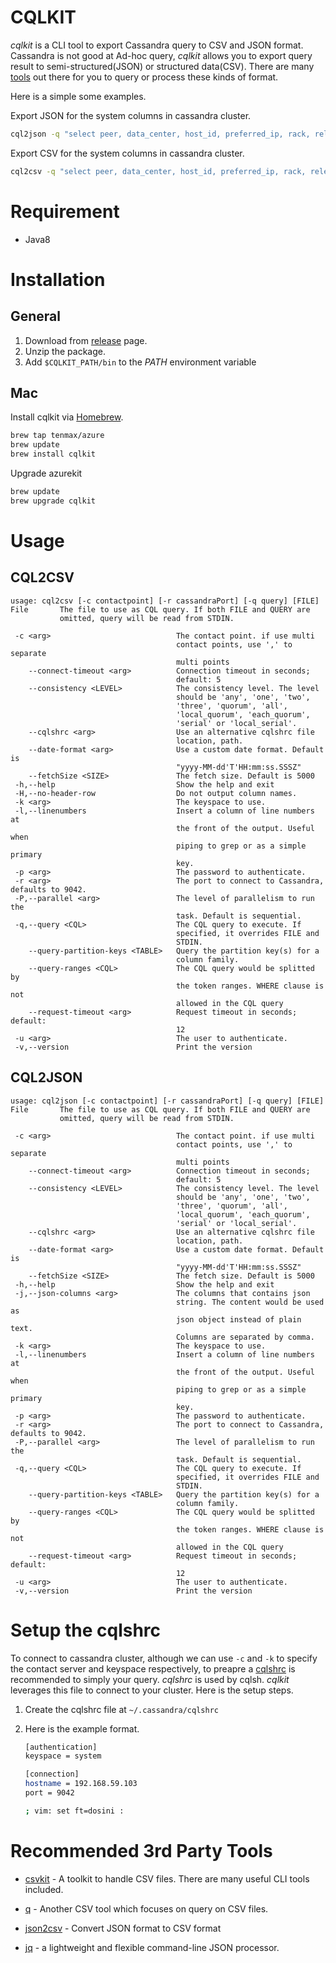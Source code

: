 # CQLKIT
*cqlkit* is a CLI tool to export Cassandra query to CSV and JSON format. Cassandra is not good at Ad-hoc query, *cqlkit* allows you to export query result to semi-structured(JSON) or structured data(CSV). There are many [tools](#recommended-3rd-party-tools) out there for you to query or process these kinds of format.

Here is a simple some examples.

Export JSON for the system columns in cassandra cluster.
 
```bash
cql2json -q "select peer, data_center, host_id, preferred_ip, rack, release_version from system.peers"
```

Export CSV for the system columns in cassandra cluster.

```bash
cql2csv -q "select peer, data_center, host_id, preferred_ip, rack, release_version from system.peers"
```

# Requirement

- Java8

# Installation

## General

1. Download from [release](https://github.com/tenmax/cqlkit/releases) page.
2. Unzip the package.
3. Add `$CQLKIT_PATH/bin` to the *PATH* environment variable

## Mac

Install cqlkit via [Homebrew](http://brew.sh/).

```bash
brew tap tenmax/azure
brew update
brew install cqlkit
```

Upgrade azurekit

```bash
brew update
brew upgrade cqlkit
```


# Usage
## CQL2CSV

```
usage: cql2csv [-c contactpoint] [-r cassandraPort] [-q query] [FILE]
File       The file to use as CQL query. If both FILE and QUERY are
           omitted, query will be read from STDIN.

 -c <arg>                            The contact point. if use multi
                                     contact points, use ',' to separate
                                     multi points
    --connect-timeout <arg>          Connection timeout in seconds;
                                     default: 5
    --consistency <LEVEL>            The consistency level. The level
                                     should be 'any', 'one', 'two',
                                     'three', 'quorum', 'all',
                                     'local_quorum', 'each_quorum',
                                     'serial' or 'local_serial'.
    --cqlshrc <arg>                  Use an alternative cqlshrc file
                                     location, path.
    --date-format <arg>              Use a custom date format. Default is
                                     "yyyy-MM-dd'T'HH:mm:ss.SSSZ"
    --fetchSize <SIZE>               The fetch size. Default is 5000
 -h,--help                           Show the help and exit
 -H,--no-header-row                  Do not output column names.
 -k <arg>                            The keyspace to use.
 -l,--linenumbers                    Insert a column of line numbers at
                                     the front of the output. Useful when
                                     piping to grep or as a simple primary
                                     key.
 -p <arg>                            The password to authenticate.
 -r <arg>                            The port to connect to Cassandra, defaults to 9042.
 -P,--parallel <arg>                 The level of parallelism to run the
                                     task. Default is sequential.
 -q,--query <CQL>                    The CQL query to execute. If
                                     specified, it overrides FILE and
                                     STDIN.
    --query-partition-keys <TABLE>   Query the partition key(s) for a
                                     column family.
    --query-ranges <CQL>             The CQL query would be splitted by
                                     the token ranges. WHERE clause is not
                                     allowed in the CQL query
    --request-timeout <arg>          Request timeout in seconds; default:
                                     12
 -u <arg>                            The user to authenticate.
 -v,--version                        Print the version
```



## CQL2JSON
```
usage: cql2json [-c contactpoint] [-r cassandraPort] [-q query] [FILE]
File       The file to use as CQL query. If both FILE and QUERY are
           omitted, query will be read from STDIN.

 -c <arg>                            The contact point. if use multi
                                     contact points, use ',' to separate
                                     multi points
    --connect-timeout <arg>          Connection timeout in seconds;
                                     default: 5
    --consistency <LEVEL>            The consistency level. The level
                                     should be 'any', 'one', 'two',
                                     'three', 'quorum', 'all',
                                     'local_quorum', 'each_quorum',
                                     'serial' or 'local_serial'.
    --cqlshrc <arg>                  Use an alternative cqlshrc file
                                     location, path.
    --date-format <arg>              Use a custom date format. Default is
                                     "yyyy-MM-dd'T'HH:mm:ss.SSSZ"
    --fetchSize <SIZE>               The fetch size. Default is 5000
 -h,--help                           Show the help and exit
 -j,--json-columns <arg>             The columns that contains json
                                     string. The content would be used as
                                     json object instead of plain text.
                                     Columns are separated by comma.
 -k <arg>                            The keyspace to use.
 -l,--linenumbers                    Insert a column of line numbers at
                                     the front of the output. Useful when
                                     piping to grep or as a simple primary
                                     key.
 -p <arg>                            The password to authenticate.
 -r <arg>                            The port to connect to Cassandra, defaults to 9042.
 -P,--parallel <arg>                 The level of parallelism to run the
                                     task. Default is sequential.
 -q,--query <CQL>                    The CQL query to execute. If
                                     specified, it overrides FILE and
                                     STDIN.
    --query-partition-keys <TABLE>   Query the partition key(s) for a
                                     column family.
    --query-ranges <CQL>             The CQL query would be splitted by
                                     the token ranges. WHERE clause is not
                                     allowed in the CQL query
    --request-timeout <arg>          Request timeout in seconds; default:
                                     12
 -u <arg>                            The user to authenticate.
 -v,--version                        Print the version
```

# Setup the cqlshrc
To connect to cassandra cluster, although we can use `-c` and `-k` to specify the contact server and keyspace respectively, to preapre a [cqlshrc](http://docs.datastax.com/en/cql/3.1/cql/cql_reference/cqlsh.html#refCqlsh__cqlshUsingCqlshrc) is recommended to simply your query. *cqlshrc* is used by cqlsh. *cqlkit* leverages this file to connect to your cluster. Here is the setup steps.

1. Create the cqlshrc file at `~/.cassandra/cqlshrc`
2. Here is the example format.

   ```bash
   [authentication]
   keyspace = system

   [connection]
   hostname = 192.168.59.103
   port = 9042

   ; vim: set ft=dosini :
   ```

# Recommended 3rd Party Tools

- [csvkit](https://csvkit.readthedocs.org/en/0.9.1/) - A toolkit to handle CSV files. There are many useful CLI tools included. 

- [q](https://github.com/harelba/q) - Another CSV tool which focuses on query on CSV files.

- [json2csv](https://github.com/jehiah/json2csv) - Convert JSON format to CSV format

- [jq](http://stedolan.github.io/jq/) - a lightweight and flexible command-line JSON processor.

